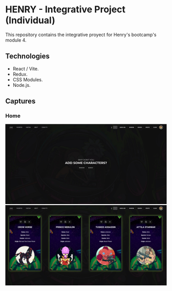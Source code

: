 # HENRY - Integrative Project (Individual)

This repository contains the integrative proyect for Henry's bootcamp's module 4.

## Technologies

 - React / Vite.
 - Redux.
 - CSS Modules.
 - Node.js.

## Captures
### Home

![home-1](https://raw.githubusercontent.com/braiaguirre/rick-and-morty/main/app_info/home-tab-2.jpg)
![home-2](https://raw.githubusercontent.com/braiaguirre/rick-and-morty/main/app_info/home-tab.jpg)
